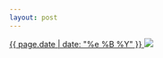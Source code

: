 ```yaml
---
layout: post
---
```


<p>
  <a href="/368">
    <time>{{ page.date | date: "%e %B %Y" }}</time>
    <img src="https://s3.amazonaws.com/life.aaronjgreenberg.com/368.jpg">
  </a>
  
</p>

